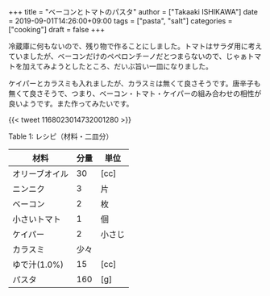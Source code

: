 +++
title = "ベーコンとトマトのパスタ"
author = ["Takaaki ISHIKAWA"]
date = 2019-09-01T14:26:00+09:00
tags = ["pasta", "salt"]
categories = ["cooking"]
draft = false
+++

冷蔵庫に何もないので、残り物で作ることにしました。トマトはサラダ用に考えていましたが、ベーコンだけのペペロンチーノだとつまらないので、じゃぁトマトを加えてみようとしたところ、だいぶ旨い一皿になりました。

ケイパーとカラスミも入れましたが、カラスミは無くて良さそうです。唐辛子も無くて良さそうで、つまり、ベーコン・トマト・ケイパーの組み合わせの相性が良いようです。また作ってみたいです。

{{< tweet 1168023014732001280 >}}

<div class="table-caption">
  <span class="table-number">Table 1</span>:
  レシピ（材料・二皿分）
</div>

| 材料      | 分量 | 単位 |
|---------|----|----|
| オリーブオイル | 30  | [cc] |
| ニンニク  | 3   | 片   |
| ベーコン  | 2   | 枚   |
| 小さいトマト | 1   | 個   |
| ケイパー  | 2   | 小さじ |
| カラスミ  | 少々 |      |
| ゆで汁(1.0%) | 15  | [cc] |
| パスタ    | 160 | [g]  |
